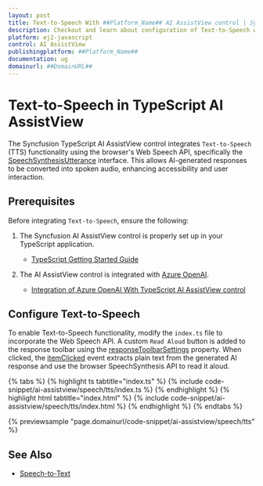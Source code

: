 ```yaml
---
layout: post
title: Text-to-Speech With ##Platform_Name## AI AssistView control | Syncfusion
description: Checkout and learn about configuration of Text-to-Speech with Azure OpenAI in ##Platform_Name## AI AssistView control of Syncfusion Essential JS 2 and more.
platform: ej2-javascript
control: AI AssistView 
publishingplatform: ##Platform_Name##
documentation: ug
domainurl: ##DomainURL##
---
```


# Text-to-Speech in TypeScript AI AssistView

The Syncfusion TypeScript AI AssistView control integrates `Text-to-Speech` (TTS) functionality using the browser's Web Speech API, specifically the [SpeechSynthesisUtterance](https://developer.mozilla.org/en-US/docs/Web/API/SpeechSynthesisUtterance) interface. This allows AI-generated responses to be converted into spoken audio, enhancing accessibility and user interaction.

## Prerequisites

Before integrating `Text-to-Speech`, ensure the following:

1. The Syncfusion AI AssistView control is properly set up in your TypeScript application.
    - [TypeScript Getting Started Guide](../ts/getting-started)

2. The AI AssistView control is integrated with [Azure OpenAI](https://microsoft.github.io/PartnerResources/skilling/ai-ml-academy/resources/openai).
    - [Integration of Azure OpenAI With TypeScript AI AssistView control](../ai-integrations/openai-integration)

## Configure Text-to-Speech

To enable Text-to-Speech functionality, modify the `index.ts` file to incorporate the Web Speech API. A custom `Read Aloud` button is added to the response toolbar using the [responseToolbarSettings](https://ej2.syncfusion.com/documentation/api/ai-assistview/#responsetoolbarsettings) property. When clicked, the [itemClicked](https://ej2.syncfusion.com/documentation/api/ai-assistview/responsetoolbarsettingsmodel/#itemclicked) event extracts plain text from the generated AI response and use the browser SpeechSynthesis API to read it aloud.

{% tabs %}
{% highlight ts tabtitle="index.ts" %}
{% include code-snippet/ai-assistview/speech/tts/index.ts %}
{% endhighlight %}
{% highlight html tabtitle="index.html" %}
{% include code-snippet/ai-assistview/speech/tts/index.html %}
{% endhighlight %}
{% endtabs %}
        
{% previewsample "page.domainurl/code-snippet/ai-assistview/speech/tts" %}

## See Also

* [Speech-to-Text](./speech-to-text.md)
